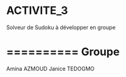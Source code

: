 ACTIVITE_3
==========
Solveur de Sudoku à développer en groupe

==========
Groupe 
==========
Amina AZMOUD
Janice TEDOGMO
